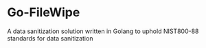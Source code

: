 # Go-FileWipe
A data sanitization solution written in Golang to uphold NIST800-88 standards for data sanitization
